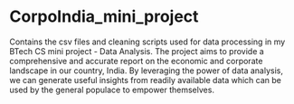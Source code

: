 # CorpoIndia_mini_project
Contains the csv files and cleaning scripts used for data processing in my BTech CS mini project - Data Analysis.
The project aims to provide a comprehensive and accurate report on the economic and corporate landscape in our country, India.
By leveraging the power of data analysis, we can generate useful insights from readily available data which can be used by the general populace to empower themselves.
